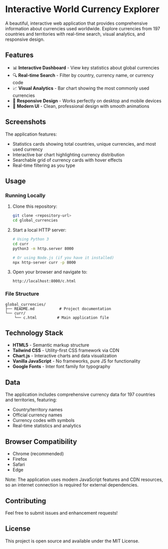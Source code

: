 # Interactive World Currency Explorer

A beautiful, interactive web application that provides comprehensive information about currencies used worldwide. Explore currencies from 197 countries and territories with real-time search, visual analytics, and responsive design.

## Features

- 📊 **Interactive Dashboard** - View key statistics about global currencies
- 🔍 **Real-time Search** - Filter by country, currency name, or currency code
- 📈 **Visual Analytics** - Bar chart showing the most commonly used currencies
- 📱 **Responsive Design** - Works perfectly on desktop and mobile devices
- 🎨 **Modern UI** - Clean, professional design with smooth animations

## Screenshots

The application features:
- Statistics cards showing total countries, unique currencies, and most used currency
- Interactive bar chart highlighting currency distribution
- Searchable grid of currency cards with hover effects
- Real-time filtering as you type

## Usage

### Running Locally

1. Clone this repository:
   ```bash
   git clone <repository-url>
   cd global_currencies
   ```

2. Start a local HTTP server:
   ```bash
   # Using Python 3
   cd curr
   python3 -m http.server 8000
   
   # Or using Node.js (if you have it installed)
   npx http-server curr -p 8000
   ```

3. Open your browser and navigate to:
   ```
   http://localhost:8000/c.html
   ```

### File Structure

```
global_currencies/
├── README.md           # Project documentation
└── curr/
    └── c.html         # Main application file
```

## Technology Stack

- **HTML5** - Semantic markup structure
- **Tailwind CSS** - Utility-first CSS framework via CDN
- **Chart.js** - Interactive charts and data visualization
- **Vanilla JavaScript** - No frameworks, pure JS for functionality
- **Google Fonts** - Inter font family for typography

## Data

The application includes comprehensive currency data for 197 countries and territories, featuring:
- Country/territory names
- Official currency names
- Currency codes with symbols
- Real-time statistics and analytics

## Browser Compatibility

- Chrome (recommended)
- Firefox
- Safari
- Edge

Note: The application uses modern JavaScript features and CDN resources, so an internet connection is required for external dependencies.

## Contributing

Feel free to submit issues and enhancement requests!

## License

This project is open source and available under the MIT License.